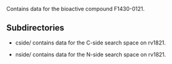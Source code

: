 Contains data for the bioactive compound F1430-0121.

## Subdirectories

- cside/ contains data for the C-side search space on rv1821.

- nside/ contains data for the N-side search space on rv1821.

